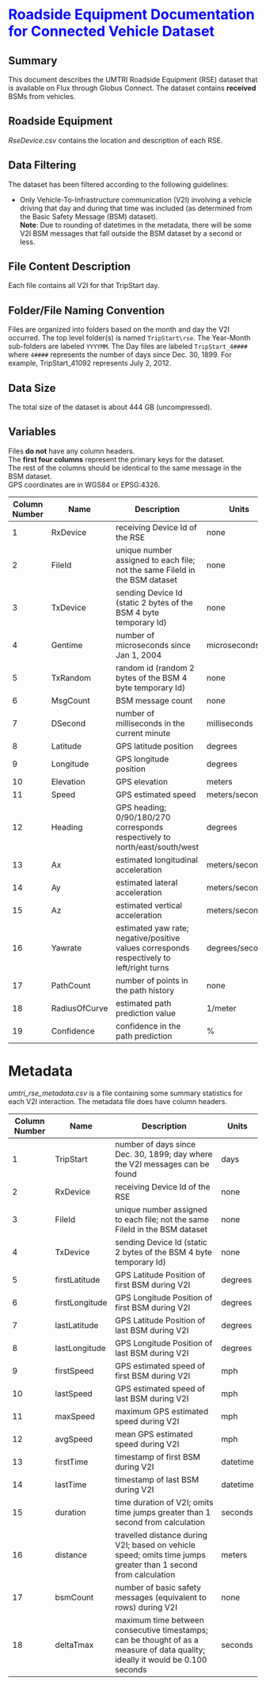 # <font color='blue'>Roadside Equipment Documentation for Connected Vehicle Dataset</font>

## Summary
This document describes the UMTRI Roadside Equipment (RSE) dataset that is available on Flux through Globus Connect. The dataset contains **received** BSMs from vehicles.

## Roadside Equipment
_RseDevice.csv_ contains the location and description of each RSE.

## Data Filtering
The dataset has been filtered according to the following guidelines:
- Only Vehicle-To-Infrastructure communication (V2I) involving a vehicle driving that day and during that time was included (as determined from the Basic Safety Message (BSM) dataset).  
**Note**: Due to rounding of datetimes in the metadata, there will be some V2I BSM messages that fall outside the BSM dataset by a second or less.

## File Content Description
Each file contains all V2I for that TripStart day.

## Folder/File Naming Convention
Files are organized into folders based on the month and day the V2I occurred. The top level folder(s) is named `TripStart\rse`. The Year-Month sub-folders are labeled `YYYYMM`. The Day files are labeled `TripStart_4####` where `4####` represents the number of days since Dec. 30, 1899. For example, TripStart_41092 represents July 2, 2012. 

## Data Size
The total size of the dataset is about 444 GB (uncompressed).

## Variables
Files **do not** have any column headers.  
The **first four columns** represent the primary keys for the dataset.  
The rest of the columns should be identical to the same message in the BSM dataset.  
GPS coordinates are in WGS84 or EPSG:4326. 

Column Number|Name|Description|Units
---|---|---|---
1|RxDevice|receiving Device Id of the RSE|none  
2|FileId|unique number assigned to each file; not the same FileId in the BSM dataset|none
3|TxDevice|sending Device Id (static 2 bytes of the BSM 4 byte temporary Id)|none
4|Gentime|number of microseconds since Jan 1, 2004|microseconds  
5|TxRandom|random id  (random 2 bytes of the BSM 4 byte temporary Id)|none
6|MsgCount|BSM message count|none
7|DSecond|number of milliseconds in the current minute|milliseconds
8|Latitude|GPS latitude position|degrees  
9|Longitude|GPS longitude position|degrees  
10|Elevation|GPS elevation|meters  
11|Speed|GPS estimated speed|meters/second  
12|Heading|GPS heading; 0/90/180/270 corresponds respectively to north/east/south/west|degrees
13|Ax|estimated longitudinal acceleration|meters/second^2  
14|Ay|estimated lateral acceleration|meters/second^2 
15|Az|estimated vertical acceleration|meters/second^2  
16|Yawrate|estimated yaw rate; negative/positive values corresponds respectively to left/right turns|degrees/second
17|PathCount|number of points in the path history|none  
18|RadiusOfCurve|estimated path prediction value|1/meter
19|Confidence|confidence in the path prediction|%  

# Metadata
*umtri_rse_metadata.csv* is a file containing some summary statistics for each V2I interaction.
The metadata file does have column headers.

Column Number|Name|Description|Units
---|---|---|---
1|TripStart|number of days since Dec. 30, 1899; day where the V2I messages can be found|days
2|RxDevice|receiving Device Id of the RSE|none
3|FileId|unique number assigned to each file; not the same FileId in the BSM dataset|none
4|TxDevice|sending Device Id (static 2 bytes of the BSM 4 byte temporary Id)|none
5|firstLatitude|GPS Latitude Position of first BSM during V2I|degrees
6|firstLongitude|GPS Longitude Position of first BSM during V2I|degrees
7|lastLatitude|GPS Latitude Position of last BSM during V2I|degrees
8|lastLongitude|GPS Longitude Position of last BSM during V2I|degrees
9|firstSpeed|GPS estimated speed of first BSM during V2I|mph
10|lastSpeed|GPS estimated speed of last BSM during V2I|mph
11|maxSpeed|maximum GPS estimated speed during V2I|mph
12|avgSpeed|mean GPS estimated speed during V2I|mph
13|firstTime|timestamp of first BSM during V2I|datetime
14|lastTime|timestamp of last BSM during V2I|datetime
15|duration|time duration of V2I; omits time jumps greater than 1 second from calculation|seconds
16|distance|travelled distance during V2I; based on vehicle speed; omits time jumps greater than 1 second from calculation|meters
17|bsmCount|number of basic safety messages (equivalent to rows) during V2I|none
18|deltaTmax|maximum time between consecutive timestamps; can be thought of as a measure of data quality; ideally it would be 0.100 seconds|seconds
